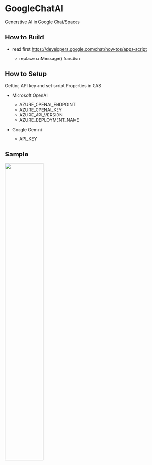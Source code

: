 # GoogleChatAI
Generative AI in Google Chat/Spaces

## How to Build

- read first https://developers.google.com/chat/how-tos/apps-script

  - replace onMessage() function

## How to Setup

Getting API key and set script Properties in GAS

- Microsoft OpenAI

  - AZURE_OPENAI_ENDPOINT
  - AZURE_OPENAI_KEY
  - AZURE_API_VERSION
  - AZURE_DEPLOYMENT_NAME

- Google Gemini

  - API_KEY

## Sample

<img src="https://user-images.githubusercontent.com/235452/206946809-f6cc70fe-ec96-43b9-9ed7-c3d351e4fb25.PNG" width="50%" height="auto" />
